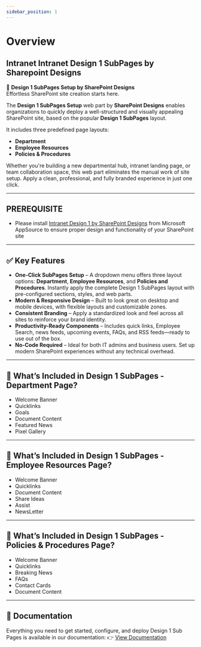 ```yaml
---
sidebar_position: 1
---
```


# Overview

## Intranet Intranet Design 1 SubPages by Sharepoint Designs

🧩 **Design 1 SubPages Setup by SharePoint Designs**  
Effortless SharePoint site creation starts here.

The **Design 1 SubPages Setup** web part by **SharePoint Designs** enables organizations to quickly deploy a well-structured and visually appealing SharePoint site, based on the popular **Design 1 SubPages** layout.

It includes three predefined page layouts:

- **Department**
- **Employee Resources**
- **Policies & Procedures**

Whether you're building a new departmental hub, intranet landing page, or team collaboration space, this web part eliminates the manual work of site setup. Apply a clean, professional, and fully branded experience in just one click.

---

## PREREQUISITE

- Please install [Intranet Design 1 by SharePoint Designs](https://appsource.microsoft.com/en-us/product/office/wa200008452?tab=overviewhttps:/) from Microsoft AppSource to ensure proper design and functionality of your SharePoint site

---

## ✅ Key Features

- **One-Click SubPages Setup** – A dropdown menu offers three layout options: **Department**, **Employee Resources**, and **Policies and Procedures**. Instantly apply the complete Design 1 SubPages layout with pre-configured sections, styles, and web parts.
- **Modern & Responsive Design** – Built to look great on desktop and mobile devices, with flexible layouts and customizable zones.
- **Consistent Branding** – Apply a standardized look and feel across all sites to reinforce your brand identity.
- **Productivity-Ready Components** – Includes quick links, Employee Search, news feeds, upcoming events, FAQs, and RSS feeds—ready to use out of the box.
- **No-Code Required** – Ideal for both IT admins and business users. Set up modern SharePoint experiences without any technical overhead.

---

## 🚀 What’s Included in Design 1 SubPages - Department Page?

- Welcome Banner
- Quicklinks
- Goals
- Document Content
- Featured News
- Pixel Gallery

---

## 🚀 What’s Included in Design 1 SubPages - Employee Resources Page?

- Welcome Banner
- Quicklinks
- Document Content
- Share Ideas
- Assist
- NewsLetter

---

## 🚀 What’s Included in Design 1 SubPages - Policies & Procedures Page?

- Welcome Banner
- Quicklinks
- Breaking News
- FAQs
- Contact Cards
- Document Content

---

## 📄 Documentation

Everything you need to get started, configure, and deploy Design 1 Sub Pages is available in our documentation:
👉 [View Documentation](/documentation/docs/design-1/installation)
